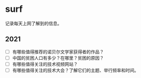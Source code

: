 # surf

记录每天上网了解到的信息。

## 2021

- [ ] 有哪些值得推荐的诺贝尔文学家获得者的作品？
- [ ] 中国的贫困人口有多少？在哪里？贫困的原因？
- [ ] 有哪些值得关注的技术视频网站？
- [ ] 有哪些值得关注的技术大会？了解它们的主题、举行频率和时间。
